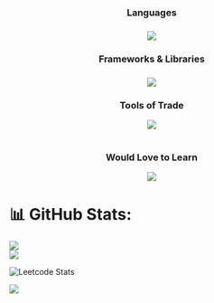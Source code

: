 <div align="center">
  <h3>Languages<h3/>
  <a href="https://skillicons.dev">
    <img src="https://skillicons.dev/icons?i=bash,python,java,cpp,c,html,css,javascript,typescript,go,lua,md&perline=8" />
  </a>

<br/>
  <h3>Frameworks & Libraries<h3/>
  <a href="https://skillicons.dev">
    <img src="https://skillicons.dev/icons?i=react,next,redux,angular,reactivex,vue,svelte,express,tailwind,bootstrap,nodejs,prisma,jest,firebase,appwrite,vite,&perline=8" />
  </a>

<br/>
  <h3>Tools of Trade </h3>
  <a href="https://skillicons.dev">
    <img src="https://skillicons.dev/icons?i=arch,git,mongodb,mysql,sqlite,postgresql,vite,webpack,postman,regex,remix,bun,npm,docker,vercel,vim&perline=8" />
  </a>  
  <br/>
<br/>


  <h3>Would Love to Learn </h3>
  <a href="https://skillicons.dev">
    <img src="https://skillicons.dev/icons?i=kubernetes,aws,gcp,azure,rust,redis,supabase&perline=" />
  </a>
<br/>
</div>

# 📊 GitHub Stats:
![](https://github-readme-streak-stats.herokuapp.com/?user=amank-04&theme=ambient_gradient&hide_border=true)<br/>
![](https://github-readme-stats.vercel.app/api/top-langs/?username=amank-04&theme=ambient_gradient&hide_border=true&include_all_commits=true&count_private=true&layout=compact)

![Leetcode Stats](https://leetcard.jacoblin.cool/amank-04?ext=heatmap&theme=dark)

![](https://quotes-github-readme.vercel.app/api?type=horizontal&theme=radical)
